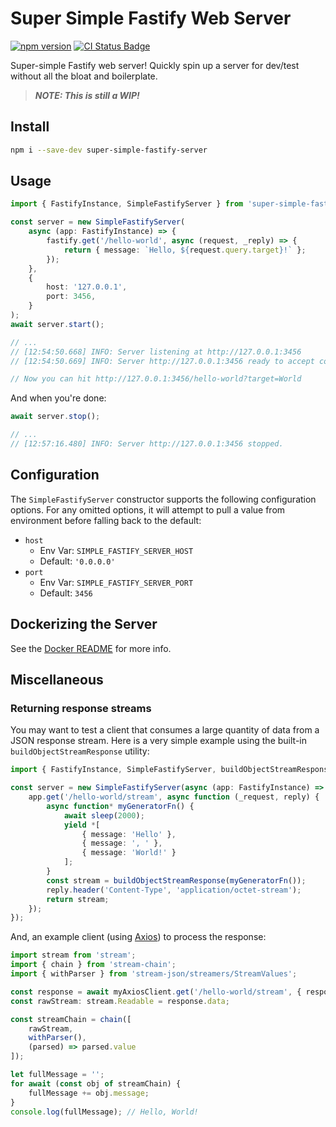 # Super Simple Fastify Web Server

[![npm version](https://badge.fury.io/js/super-simple-fastify-server.svg)](https://badge.fury.io/js/super-simple-fastify-server)
[![CI Status Badge](https://github.com/adamhamlin/super-simple-fastify-server/actions/workflows/ci.yaml/badge.svg)](https://github.com/adamhamlin/super-simple-fastify-server/actions/workflows/ci.yaml)

Super-simple Fastify web server! Quickly spin up a server for dev/test without all the bloat and boilerplate.

> _**NOTE: This is still a WIP!**_

## Install

```bash
npm i --save-dev super-simple-fastify-server
```

## Usage

```ts
import { FastifyInstance, SimpleFastifyServer } from 'super-simple-fastify-server';

const server = new SimpleFastifyServer(
    async (app: FastifyInstance) => {
        fastify.get('/hello-world', async (request, _reply) => {
            return { message: `Hello, ${request.query.target}!` };
        });
    },
    {
        host: '127.0.0.1',
        port: 3456,
    }
);
await server.start();

// ...
// [12:54:50.668] INFO: Server listening at http://127.0.0.1:3456
// [12:54:50.669] INFO: Server http://127.0.0.1:3456 ready to accept connections!

// Now you can hit http://127.0.0.1:3456/hello-world?target=World
```

And when you're done:

```ts
await server.stop();

// ...
// [12:57:16.480] INFO: Server http://127.0.0.1:3456 stopped.
```

## Configuration

The `SimpleFastifyServer` constructor supports the following configuration options. For any omitted options, it will attempt to pull a value from environment before falling back to the default:

-   `host`
    -   Env Var: `SIMPLE_FASTIFY_SERVER_HOST`
    -   Default: `'0.0.0.0'`
-   `port`
    -   Env Var: `SIMPLE_FASTIFY_SERVER_PORT`
    -   Default: `3456`

## Dockerizing the Server

See the [Docker README](./readme/DOCKER.md) for more info.

## Miscellaneous

### Returning response streams

You may want to test a client that consumes a large quantity of data from a JSON response stream. Here is a very simple example using the built-in `buildObjectStreamResponse` utility:

<!-- prettier-ignore -->
```ts
import { FastifyInstance, SimpleFastifyServer, buildObjectStreamResponse, sleep } from 'super-simple-fastify-server';

const server = new SimpleFastifyServer(async (app: FastifyInstance) => {
    app.get('/hello-world/stream', async function (_request, reply) {
        async function* myGeneratorFn() {
            await sleep(2000);
            yield *[
                { message: 'Hello' },
                { message: ', ' },
                { message: 'World!' }
            ];
        }
        const stream = buildObjectStreamResponse(myGeneratorFn());
        reply.header('Content-Type', 'application/octet-stream');
        return stream;
    });
});
```

And, an example client (using [Axios](https://github.com/axios/axios)) to process the response:

<!-- prettier-ignore -->
```ts
import stream from 'stream';
import { chain } from 'stream-chain';
import { withParser } from 'stream-json/streamers/StreamValues';

const response = await myAxiosClient.get('/hello-world/stream', { responseType: 'stream' });
const rawStream: stream.Readable = response.data;

const streamChain = chain([
    rawStream,
    withParser(),
    (parsed) => parsed.value
]);

let fullMessage = '';
for await (const obj of streamChain) {
    fullMessage += obj.message;
}
console.log(fullMessage); // Hello, World!
```
